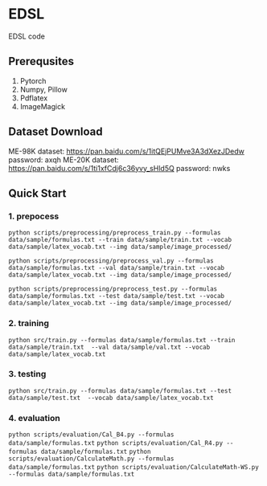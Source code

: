 # EDSL
 EDSL code
 
## Prerequsites
1. Pytorch
2. Numpy, Pillow
3. Pdflatex
4. ImageMagick

## Dataset Download
ME-98K dataset: https://pan.baidu.com/s/1itQEjPUMve3A3dXezJDedw password: axqh 
ME-20K dataset: https://pan.baidu.com/s/1ti1xfCdj6c36yvy_sHld5Q password: nwks


## Quick Start
### 1. prepocess
`python scripts/preprocessing/preprocess_train.py --formulas data/sample/formulas.txt --train data/sample/train.txt --vocab data/sample/latex_vocab.txt --img data/sample/image_processed/`

`python scripts/preprocessing/preprocess_val.py --formulas data/sample/formulas.txt --val data/sample/train.txt --vocab data/sample/latex_vocab.txt --img data/sample/image_processed/`


`python scripts/preprocessing/preprocess_test.py --formulas data/sample/formulas.txt --test data/sample/test.txt --vocab data/sample/latex_vocab.txt --img data/sample/image_processed/`

### 2. training
`python src/train.py --formulas data/sample/formulas.txt --train data/sample/train.txt  --val data/sample/val.txt --vocab data/sample/latex_vocab.txt`


### 3. testing

`python src/train.py --formulas data/sample/formulas.txt --test data/sample/test.txt  --vocab data/sample/latex_vocab.txt`


### 4. evaluation

`python scripts/evaluation/Cal_B4.py --formulas data/sample/formulas.txt`
`python scripts/evaluation/Cal_R4.py --formulas data/sample/formulas.txt`
`python scripts/evaluation/CalculateMath.py --formulas data/sample/formulas.txt`
`python scripts/evaluation/CalculateMath-WS.py --formulas data/sample/formulas.txt`
